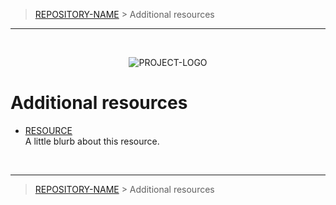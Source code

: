 <!-- A generic template for an ADDITIONAL-RESOURCES document [b220829.094029]
     - All URLs should use reference-links added at the end of this documentation.
-->

<!-- BREADCRUMBS
     - Documentation breadcrumbs.
     - This should also be at the end of the documentation as well.
-->
> [REPOSITORY-NAME][REPOSITORY-URL] > Additional resources

***

<br>
<div align="center">

  <!-- PROJECT LOGO
      - Project logo should be located at "./.github/Logos/ProjectLogo.png".
      - Short description of the project.
  -->
  ![PROJECT-LOGO][PROJECT-LOGO]

</div>

# Additional resources

* [RESOURCE](RESOURCE-URL)  
A little blurb about this resource.

<!-- BREADCRUMBS
     - Documentation breadcrumbs. This should also be at the start of the documentation as well.
-->
<br>

***

> [REPOSITORY-NAME][REPOSITORY-URL] > Additional resources

<!-- REFERENCE LINKS: STANDARD
     These reference links should be standard across all project documentation.
-->
[REPOSITORY-URL]: https://github.com/spectrum-health-systems/Abatab
[PROJECT-LOGO]: ../Logos/ProjectLogo.png